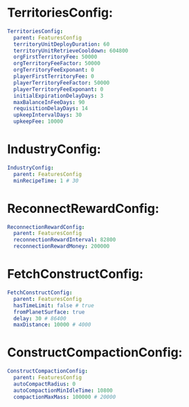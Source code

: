 # TerritoriesConfig:
```yaml
TerritoriesConfig:
  parent: FeaturesConfig
  territoryUnitDeployDuration: 60
  territoryUnitRetrieveCooldown: 604800
  orgFirstTerritoryFee: 50000
  orgTerritoryFeeFactor: 50000
  orgTerritoryFeeExponant: 0
  playerFirstTerritoryFee: 0
  playerTerritoryFeeFactor: 50000
  playerTerritoryFeeExponant: 0
  initialExpirationDelayDays: 3
  maxBalanceInFeeDays: 90
  requisitionDelayDays: 14
  upkeepIntervalDays: 30
  upkeepFee: 10000
```
# IndustryConfig:
```yaml
IndustryConfig:
  parent: FeaturesConfig
  minRecipeTime: 1 # 30
```
# ReconnectRewardConfig:
```yaml
ReconnectionRewardConfig:
  parent: FeaturesConfig
  reconnectionRewardInterval: 82800
  reconnectionRewardMoney: 200000
```
# FetchConstructConfig:
```yaml
FetchConstructConfig:
  parent: FeaturesConfig
  hasTimeLimit: false # true
  fromPlanetSurface: true
  delay: 30 # 86400
  maxDistance: 10000 # 4000
```
# ConstructCompactionConfig:
```yaml
ConstructCompactionConfig:
  parent: FeaturesConfig
  autoCompactRadius: 0
  autoCompactionMinIdleTime: 10800
  compactionMaxMass: 100000 # 20000
```
